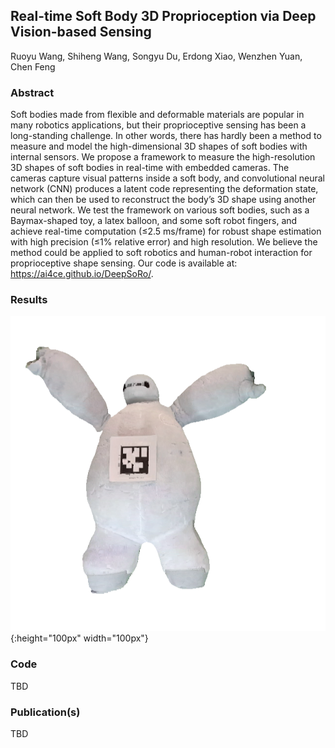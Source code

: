 ## Real-time Soft Body 3D Proprioception via Deep Vision-based Sensing

Ruoyu Wang, Shiheng Wang, Songyu Du, Erdong Xiao, Wenzhen Yuan, Chen Feng

### Abstract
Soft bodies made from flexible and deformable materials are popular in many robotics applications, but their proprioceptive sensing has been a long-standing challenge. In other words, there has hardly been a method to measure and model the high-dimensional 3D shapes of soft bodies with internal sensors. We propose a framework to measure the high-resolution 3D shapes of soft bodies in real-time with embedded cameras. The cameras capture visual patterns inside a soft body, and convolutional neural network (CNN) produces a latent code representing the deformation state, which can then be used to reconstruct the body’s 3D shape using another neural network. We test the framework on various soft bodies, such as a Baymax-shaped toy, a latex balloon, and some soft robot fingers, and achieve real-time computation (≤2.5 ms/frame) for robust shape estimation with high precision (≤1% relative error) and high resolution. We believe the method could be applied to soft robotics and human-robot interaction for proprioceptive shape sensing. Our code is available at: https://ai4ce.github.io/DeepSoRo/.
### Results
![](./docs/gt_395.png){:height="100px" width="100px"}

### Code
TBD

### Publication(s)
TBD
